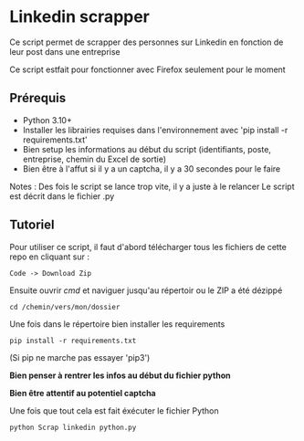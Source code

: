 # Linkedin scrapper 

Ce script permet de scrapper des personnes sur Linkedin en fonction de leur post dans une entreprise

Ce script estfait pour fonctionner avec Firefox seulement pour le moment

## Prérequis

- Python 3.10+
- Installer les librairies requises dans l'environnement avec 'pip install -r requirements.txt'
- Bien setup les informations au début du script (identifiants, poste, entreprise, chemin du Excel de sortie)
- Bien être à l'affut si il y a un captcha, il y a 30 secondes pour le faire

Notes : 
Des fois le script se lance trop vite, il y a juste à le relancer
Le script est décrit dans le fichier .py

## Tutoriel
Pour utiliser ce script, il faut d'abord télécharger tous les fichiers de cette repo en cliquant sur :
```
Code -> Download Zip
```
Ensuite ouvrir *cmd* et naviguer jusqu'au répertoir ou le ZIP a été dézippé
```
cd /chemin/vers/mon/dossier
```
Une fois dans le répertoire bien installer les requirements 
```
pip install -r requirements.txt
```
(Si pip ne marche pas essayer 'pip3')

**Bien penser à rentrer les infos au début du fichier python**

**Bien être attentif au potentiel captcha**

Une fois que tout cela est fait éxécuter le fichier Python
```
python Scrap linkedin python.py
```


